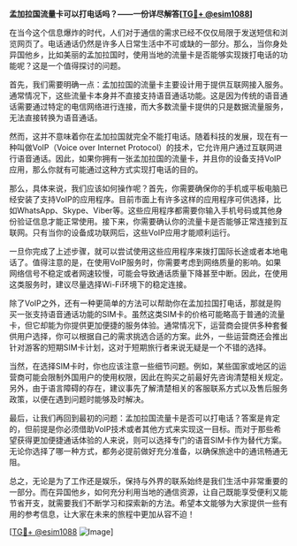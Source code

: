 **孟加拉国流量卡可以打电话吗？——一份详尽解答[[TG💪+ @esim1088](https://t.me/s/esim1088)]**

在当今这个信息爆炸的时代，人们对于通信的需求已经不仅仅局限于发送短信和浏览网页了。电话通话仍然是许多人日常生活中不可或缺的一部分。那么，当你身处异国他乡，比如美丽的孟加拉国时，使用当地的流量卡是否能够实现拨打电话的功能呢？这是一个值得探讨的问题。

首先，我们需要明确一点：孟加拉国的流量卡主要设计用于提供互联网接入服务。通常情况下，这些流量卡本身并不直接支持语音通话功能。这是因为传统的语音通话需要通过特定的电信网络进行连接，而大多数流量卡提供的只是数据流量服务，无法直接转换为语音通话。

然而，这并不意味着你在孟加拉国就完全不能打电话。随着科技的发展，现在有一种叫做VoIP（Voice over Internet Protocol）的技术，它允许用户通过互联网进行语音通话。因此，如果你拥有一张孟加拉国的流量卡，并且你的设备支持VoIP应用，那么你就有可能通过这种方式实现打电话的目的。

那么，具体来说，我们应该如何操作呢？首先，你需要确保你的手机或平板电脑已经安装了支持VoIP的应用程序。目前市面上有许多这样的应用程序可供选择，比如WhatsApp、Skype、Viber等。这些应用程序都需要你输入手机号码或其他身份验证信息才能正常使用。接下来，你需要确认你的流量卡是否能够正常连接到互联网。只有当你的设备成功联网后，这些VoIP应用才能顺利运行。

一旦你完成了上述步骤，就可以尝试使用这些应用程序来拨打国际长途或者本地电话了。值得注意的是，在使用VoIP服务时，你需要考虑到网络质量的影响。如果网络信号不稳定或者网速较慢，可能会导致通话质量下降甚至中断。因此，在使用这类服务时，建议尽量选择Wi-Fi环境下的稳定连接。

除了VoIP之外，还有一种更简单的方法可以帮助你在孟加拉国打电话，那就是购买一张支持语音通话功能的SIM卡。虽然这类SIM卡的价格可能略高于普通的流量卡，但它却能为你提供更加便捷的服务体验。通常情况下，运营商会提供多种套餐供用户选择，你可以根据自己的需求挑选合适的方案。此外，一些运营商还会推出针对游客的短期SIM卡计划，这对于短期旅行者来说无疑是一个不错的选择。

当然，在选择SIM卡时，你也应该注意一些细节问题。例如，某些国家或地区的运营商可能会限制外国用户的使用权限，因此在购买之前最好先咨询清楚相关规定。另外，由于语言障碍的存在，建议事先了解清楚相关的客服联系方式以及售后服务政策，以便在遇到问题时能够及时解决。

最后，让我们再回到最初的问题：孟加拉国流量卡是否可以打电话？答案是肯定的，但前提是你必须借助VoIP技术或者其他方式来实现这一目标。而对于那些希望获得更加便捷通话体验的人来说，则可以选择专门的语音SIM卡作为替代方案。无论你选择了哪一种方式，都务必提前做好充分准备，以确保旅途中的通讯畅通无阻。

总之，无论是为了工作还是娱乐，保持与外界的联系始终是我们生活中非常重要的一部分。而在异国他乡，如何充分利用当地的通信资源，让自己既能享受便利又能节省开支，就需要我们不断学习和探索新的方法。希望本文能够为大家提供一些有用的参考信息，让大家在未来的旅程中更加从容不迫！

[[TG💪+ @esim1088](https://t.me/s/esim1088) ![Image](https://i.postimg.cc/4NQfJmqS/Snipaste-2025-05-13-00-14-12.png)]